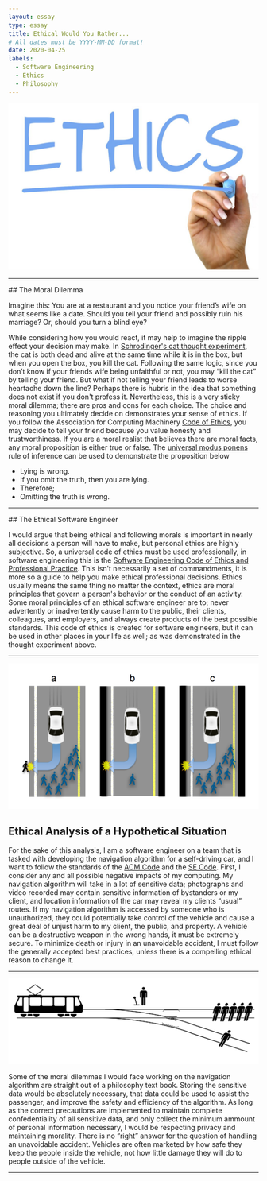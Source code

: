 ```yaml
---
layout: essay
type: essay
title: Ethical Would You Rather...
# All dates must be YYYY-MM-DD format!
date: 2020-04-25
labels:
  - Software Engineering
  - Ethics
  - Philosophy
---
```


<img class="ui medium centered image" src="/images/ethics.jpg">
<hr>
## The Moral Dilemma

Imagine this: You are at a restaurant and you notice your friend’s wife on what seems like a date. 
Should you tell your friend and possibly ruin his marriage? Or, should you turn a blind eye?

While considering how you would react, it may help to imagine the ripple effect your decision may make.
In [Schrodinger's cat thought experiment](https://news.berkeley.edu/2014/07/30/watching-schrodingers-cat-die/),
the cat is both dead and alive at the same time while it is in the box, but when you open the box, you kill the cat.
Following the same logic, since you don’t know if your friends wife being unfaithful or not, you may “kill the cat” by telling 
your friend. But what if not telling your friend leads to worse heartache down the line? Perhaps there is hubris in the idea that something does not exist if you don't profess it. Nevertheless, this is a very sticky 
moral dilemma; there are pros and cons for each choice. The choice and reasoning you ultimately decide on 
demonstrates your sense of ethics. If you follow the Association for Computing Machinery 
[Code of Ethics](https://www.acm.org/code-of-ethics), you may decide to tell your friend because you value
honesty and trustworthiness.
If you are a moral realist that believes there are moral facts, any moral proposition is either true 
or false. The [universal modus ponens](https://en.wikipedia.org/wiki/Modus_ponens)
rule of inference can be used to demonstrate the proposition below

- Lying is wrong. 
- If you omit the truth, then you are lying.
- Therefore;
- Omitting the truth is wrong. 

<hr>
## The Ethical Software Engineer

I would argue that being ethical and following morals is important in nearly all decisions a person will 
have to make, but personal ethics are highly subjective. So, a universal code of ethics must be used 
professionally, in software engineering this is the [Software Engineering Code of Ethics and Professional 
Practice](https://www.computer.org/education/code-of-ethics). This isn’t necessarily a set of commandments,
it is more so a guide to help you make ethical professional decisions. Ethics usually means the same thing
no matter the context, ethics are moral principles that govern a person's behavior or the conduct of an activity.
Some moral principles of an ethical software engineer are to; never advertently or inadvertently cause harm to 
the public, their clients, colleagues, and employers, and always create products of the best possible standards.
This code of ethics is created for software engineers, but it can be used in other places in your life as well; as was demonstrated in the thought experiment above.

<hr>

<img class="ui large center spaced image" src="/images/AIdiagram.png">

## Ethical Analysis of a Hypothetical Situation

For the sake of this analysis, I am a software engineer on a team that is tasked with developing the 
navigation algorithm for a self-driving car, and I want to follow the standards of the [ACM Code](https://www.acm.org/code-of-ethics) and the [SE Code](https://www.computer.org/education/code-of-ethics). First, I consider any and all possible negative impacts of
my computing. My navigation algorithm will take in a lot of sensitive data; photographs and video 
recorded may contain sensitive information of bystanders or my client,  and location information of 
the car may reveal my clients “usual” routes. If my navigation algorithm is accessed by someone who 
is unauthorized, they could potentially take control of the vehicle and cause a great deal of unjust harm to my client, the public, and property.
A vehicle can be a destructive weapon in the wrong hands, it must be extremely secure. To minimize death 
or injury in an unavoidable accident, I must follow the generally accepted best practices, unless there 
is a compelling ethical reason to change it. 

<hr>

<img class="ui large center spaced image" src="/images/Trolley_problem.png">

Some of the moral dilemmas I would face working on the navigation algorithm are straight out of a philosophy text book.
Storing the sensitive data would be absolutely necessary, that data could be used to assist the passenger, and improve the safety and efficiency of the algorithm. As long as the correct precautions are implemented to maintain complete confedentiality of all sensitive data, and only collect the minimum ammount of personal information necessary, I would be respecting privacy and maintaining morality. There is no “right” answer for the question of handling an unavoidable accident. 
Vehicles are often marketed by how safe they keep the people inside the vehicle, not how little 
damage they will do to people outside of the vehicle.
	
	
<hr>

